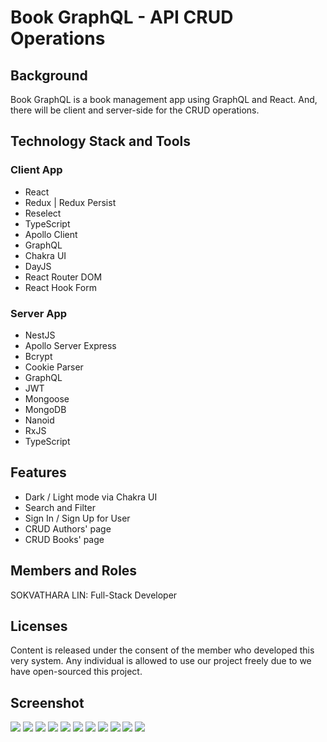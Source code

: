 # Book GraphQL - API CRUD Operations

## Background

Book GraphQL is a book management app using GraphQL and React. And, there will be client and server-side for the CRUD operations.

## Technology Stack and Tools

### Client App

- React
- Redux | Redux Persist
- Reselect
- TypeScript
- Apollo Client
- GraphQL
- Chakra UI
- DayJS
- React Router DOM
- React Hook Form

### Server App

- NestJS
- Apollo Server Express
- Bcrypt
- Cookie Parser
- GraphQL
- JWT
- Mongoose
- MongoDB
- Nanoid
- RxJS
- TypeScript

## Features

- Dark / Light mode via Chakra UI
- Search and Filter
- Sign In / Sign Up for User
- CRUD Authors' page
- CRUD Books' page

## Members and Roles

SOKVATHARA LIN: Full-Stack Developer

## Licenses

Content is released under the consent of the member who developed this very system. Any individual is allowed to use our project freely due to we have open-sourced this project.

## Screenshot

![](screenshots/1.png)
![](screenshots/2.png)
![](screenshots/3.png)
![](screenshots/4.png)
![](screenshots/5.png)
![](screenshots/6.png)
![](screenshots/7.png)
![](screenshots/8.png)
![](screenshots/9.png)
![](screenshots/10.png)
![](screenshots/11.png)
